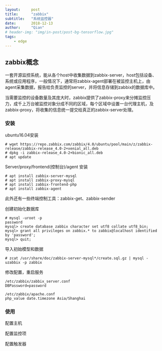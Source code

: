 ```yaml
---
layout:     post
title:      "zabbix"
subtitle:   "系统监控器"
date:       2018-12-13
author:     "Qian"
# header-img: "img/in-post/post-bg-tensorflow.jpg"
tags:
    - edge
---
```



## zabbix概念

一套开源监控系统，能从各个host中收集数据到zabbix-server，host包括设备、系统或应用程序，一般情况下，通常将zabbix-agent部署在被监控主机上，由agent采集数据，报告给负责监控的server，并将信息存储到zabbix的数据库中。

当需要监控的设备数量及其庞大时，zabbix提供了zabbix-proxy来分摊监控压力，成千上万台被监控对象分成不同的区域，每个区域中设置一台代理主机，及zabbix-proxy，将收集的信息统一提交给真正的zabbix-server处理。

### 安装

ubuntu16.04安装
```
# wget https://repo.zabbix.com/zabbix/4.0/ubuntu/pool/main/z/zabbix-release/zabbix-release_4.0-2+xenial_all.deb
# dpkg -i zabbix-release_4.0-2+bionic_all.deb
# apt update
```

Server/proxy/frontend(控制台)/agent 安装
```
# apt install zabbix-server-mysql
# apt install zabbix-proxy-mysql
# apt install zabbix-frontend-php
# apt install zabbix-agent
```

此外还有一些终端控制工具：zabbix-get、zabbix-sender

创建初始化数据库
```
# mysql -uroot -p
password
mysql> create database zabbix character set utf8 collate utf8_bin;
mysql> grant all privileges on zabbix.* to zabbix@localhost identified by 'password';
mysql> quit;
```

导入初始模型和数据
```
# zcat /usr/share/doc/zabbix-server-mysql*/create.sql.gz | mysql -uzabbix -p zabbix
```

修改配置，重启服务
```
/etc/zabbix/zabbix_server.conf
DBPassword=password

/etc/zabbix/apache.conf
php_value date.timezone Asia/Shanghai
```

### 使用

配置主机

配置监控项

配置触发器
